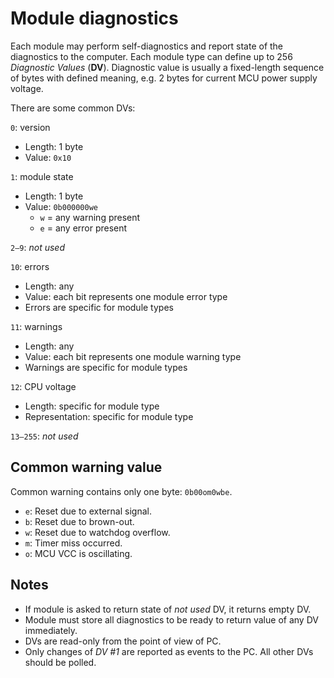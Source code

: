 Module diagnostics
==================

Each module may perform self-diagnostics and report state of the diagnostics to
the computer. Each module type can define up to 256 *Diagnostic Values* (**DV**).
Diagnostic value is usually a fixed-length sequence of bytes with defined
meaning, e.g. 2 bytes for current MCU power supply voltage.

There are some common DVs:

`0`: version
 * Length: 1 byte
 * Value: `0x10`

`1`: module state
 * Length: 1 byte
 * Value: `0b000000we`
   - `w` = any warning present
   - `e` = any error present

`2–9`: *not used*

`10`: errors
 * Length: any
 * Value: each bit represents one module error type
 * Errors are specific for module types

`11`: warnings
 * Length: any
 * Value: each bit represents one module warning type
 * Warnings are specific for module types

`12`: CPU voltage
 * Length: specific for module type
 * Representation: specific for module type

`13–255`: *not used*

## Common warning value

Common warning contains only one byte: `0b00om0wbe`.

* `e`: Reset due to external signal.
* `b`: Reset due to brown-out.
* `w`: Reset due to watchdog overflow.
* `m`: Timer miss occurred.
* `o`: MCU VCC is oscillating.

## Notes

* If module is asked to return state of *not used* DV, it returns empty DV.
* Module must store all diagnostics to be ready to return value of any DV immediately.
* DVs are read-only from the point of view of PC.
* Only changes of *DV #1* are reported as events to the PC. All other DVs should
  be polled.
